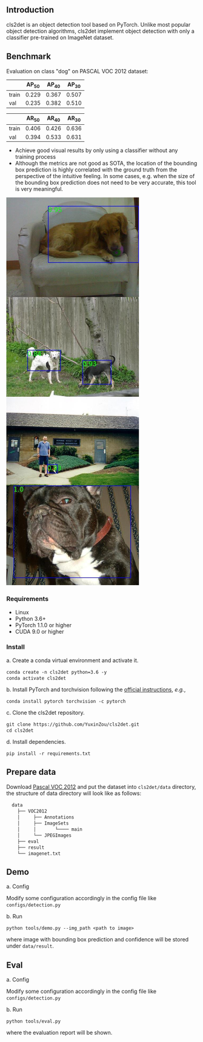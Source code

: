 ## Introduction
cls2det is an object detection tool based on PyTorch. Unlike most popular object detection algorithms, cls2det implement object detection with only a classifier pre-trained on ImageNet dataset.

## Benchmark
Evaluation on class "dog" on PASCAL VOC 2012 dataset:

|       | AP<sub>50</sub> | AP<sub>40</sub> | AP<sub>30</sub> |
| ----- | --------- | --------- | --------- |
| train | 0.229     | 0.367     | 0.507     |
| val   | 0.235     | 0.382     | 0.510     |

|       | AR<sub>50</sub> | AR<sub>40</sub> | AR<sub>30</sub> |
| ----- | --------- | --------- | --------- |
| train | 0.406     | 0.426     | 0.636     |
| val   | 0.394     | 0.533     | 0.631     |

- Achieve good visual results by only using a classifier without any training process
- Although the metrics are not good as SOTA, the location of the bounding box prediction is highly correlated with the ground truth from the perspective of the intuitive feeling. In some cases, e.g. when the size of the bounding box prediction does not need to be very accurate, this tool is very meaningful.

![example](vis/example.jpg)

### Requirements

- Linux
- Python 3.6+
- PyTorch 1.1.0 or higher
- CUDA 9.0 or higher

### Install

a. Create a conda virtual environment and activate it.

```shell
conda create -n cls2det python=3.6 -y
conda activate cls2det
```

b. Install PyTorch and torchvision following the [official instructions](https://pytorch.org/),
 *e.g.*,

```shell
conda install pytorch torchvision -c pytorch
```

c. Clone the cls2det repository.

```shell
git clone https://github.com/YuxinZou/cls2det.git
cd cls2det
```

d. Install dependencies.

```shell
pip install -r requirements.txt
```

## Prepare data

Download [Pascal VOC 2012](http://host.robots.ox.ac.uk/pascal/VOC/voc2012/VOCtrainval_11-May-2012.tar)  and put the dataset into `cls2det/data` directory, the structure of data directory will look like as follows: 

```shell
  data
    ├── VOC2012
    │     ├── Annotations
    │     ├── ImageSets
    │     │       └──── main
    │     └── JPEGImages
    ├── eval
    ├── result
    └── imagenet.txt
```

## Demo
a. Config

Modify some configuration accordingly in the config file like `configs/detection.py`

b. Run

```shell
python tools/demo.py --img_path <path to image>
```

where image with bounding box prediction and confidence will be stored under `data/result`.

## Eval

a. Config

Modify some configuration accordingly in the config file like `configs/detection.py`

b. Run

```shell
python tools/eval.py 
```
where the evaluation report will be shown.

